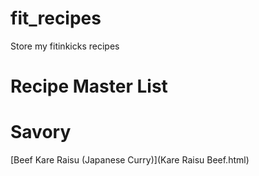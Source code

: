 # fit_recipes
Store my fitinkicks recipes

# Recipe Master List 

# Savory 
[Beef Kare Raisu (Japanese Curry)](Kare Raisu Beef.html)
